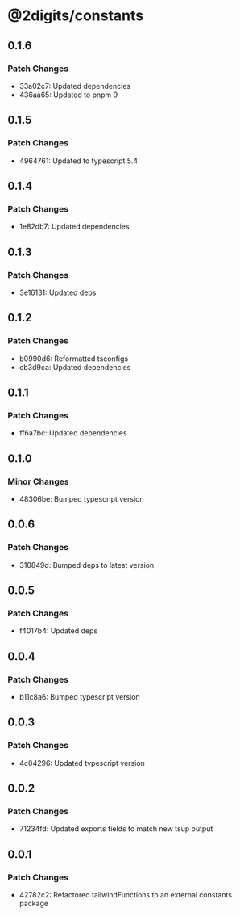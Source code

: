 # @2digits/constants

## 0.1.6

### Patch Changes

- 33a02c7: Updated dependencies
- 436aa65: Updated to pnpm 9

## 0.1.5

### Patch Changes

- 4964761: Updated to typescript 5.4

## 0.1.4

### Patch Changes

- 1e82db7: Updated dependencies

## 0.1.3

### Patch Changes

- 3e16131: Updated deps

## 0.1.2

### Patch Changes

- b0990d6: Reformatted tsconfigs
- cb3d9ca: Updated dependencies

## 0.1.1

### Patch Changes

- ff6a7bc: Updated dependencies

## 0.1.0

### Minor Changes

- 48306be: Bumped typescript version

## 0.0.6

### Patch Changes

- 310849d: Bumped deps to latest version

## 0.0.5

### Patch Changes

- f4017b4: Updated deps

## 0.0.4

### Patch Changes

- b11c8a6: Bumped typescript version

## 0.0.3

### Patch Changes

- 4c04296: Updated typescript version

## 0.0.2

### Patch Changes

- 71234fd: Updated exports fields to match new tsup output

## 0.0.1

### Patch Changes

- 42782c2: Refactored tailwindFunctions to an external constants package

